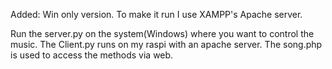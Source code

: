 Added: Win only version. To make it run I use XAMPP's Apache server.


Run the server.py on the system(Windows) where you want to control the music. 
The Client.py runs on my raspi with an apache server. 
The song.php is used to access the methods via web.